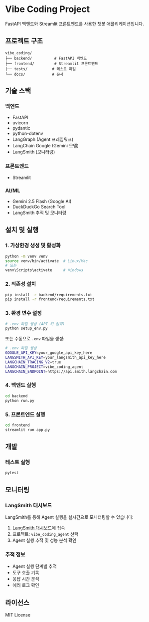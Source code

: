 # Vibe Coding Project

FastAPI 백엔드와 Streamlit 프론트엔드를 사용한 챗봇 애플리케이션입니다.

## 프로젝트 구조

```
vibe_coding/
├── backend/          # FastAPI 백엔드
├── frontend/         # Streamlit 프론트엔드
├── tests/           # 테스트 파일
└── docs/            # 문서
```

## 기술 스택

### 백엔드
- FastAPI
- uvicorn
- pydantic
- python-dotenv
- LangGraph (Agent 프레임워크)
- LangChain Google (Gemini 모델)
- LangSmith (모니터링)

### 프론트엔드
- Streamlit

### AI/ML
- Gemini 2.5 Flash (Google AI)
- DuckDuckGo Search Tool
- LangSmith 추적 및 모니터링

## 설치 및 실행

### 1. 가상환경 생성 및 활성화
```bash
python -m venv venv
source venv/bin/activate  # Linux/Mac
# 또는
venv\Scripts\activate     # Windows
```

### 2. 의존성 설치
```bash
pip install -r backend/requirements.txt
pip install -r frontend/requirements.txt
```

### 3. 환경 변수 설정
```bash
# .env 파일 생성 (API 키 입력)
python setup_env.py
```

또는 수동으로 `.env` 파일을 생성:
```bash
# .env 파일 생성
GOOGLE_API_KEY=your_google_api_key_here
LANGSMITH_API_KEY=your_langsmith_api_key_here
LANGCHAIN_TRACING_V2=true
LANGCHAIN_PROJECT=vibe_coding_agent
LANGCHAIN_ENDPOINT=https://api.smith.langchain.com
```

### 4. 백엔드 실행
```bash
cd backend
python run.py
```

### 5. 프론트엔드 실행
```bash
cd frontend
streamlit run app.py
```

## 개발

### 테스트 실행
```bash
pytest
```

## 모니터링

### LangSmith 대시보드
LangSmith를 통해 Agent 실행을 실시간으로 모니터링할 수 있습니다:

1. [LangSmith 대시보드](https://smith.langchain.com/)에 접속
2. 프로젝트: `vibe_coding_agent` 선택
3. Agent 실행 추적 및 성능 분석 확인

### 추적 정보
- Agent 실행 단계별 추적
- 도구 호출 기록
- 응답 시간 분석
- 에러 로그 확인

## 라이선스

MIT License
